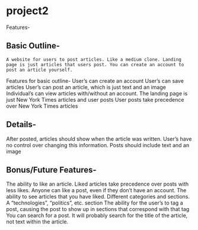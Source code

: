 # project2
Features-

## Basic Outline-

	A website for users to post articles. Like a medium clone. Landing page is just articles that users post. You can create an account to post an article yourself. 

Features for basic outline-
User’s can create an account
User’s can save articles
User’s can post an article, which is just text and an image
Individual’s can view articles with/without an account.
The landing page is just New York Times articles and user posts
User posts take precedence over New York Times articles

## Details-
After posted, articles should show when the article was written. User’s have no control over changing this information.
Posts should include text and an image

## Bonus/Future Features-

The ability to like an article. Liked articles take precedence over posts with less likes. Anyone can like a post, even if they don’t have an account.
The ability to see articles that you have liked.
Different categories and sections. A “technologies”, “politics”, etc. section
The ability for the user’s to tag a post, causing the post to show up in sections that correspond with that tag
You can search for a post. It will probably search for the title of the article, not text within the article.

